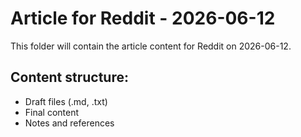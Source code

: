 # Article for Reddit - 2026-06-12

This folder will contain the article content for Reddit on 2026-06-12.

## Content structure:
- Draft files (.md, .txt)
- Final content
- Notes and references
